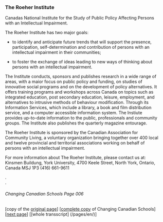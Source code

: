 ### The Roeher Institute
Canadas National Institute for the Study of Public Policy
Affecting Persons with an Intellectual Impairment.

The Roeher Institute has two major goals:

* to identify and anticipate future trends that will support the
presence, participation, self-determination and contribution of
persons with an intellectual impairment in their communities;

* to foster the exchange of ideas leading to new ways of thinking 
about persons with an intellectual impairment.

The Institute conducts, sponsors and publishes research in a wide
range of areas, with a maior focus on public policy and funding, on
studies of innovative social programs and on the development of
policy alternatives. It offers training programs and workshops
across Canada on topics such as integrated education, post secondary
education, leisure, employment, and alternatives to intrusive
methods of behaviour modification. Through its Information Services,
which include a library, a book and film distribution service, and
a computer accessible information system. The Instiute provides
up-to-date information to the public, professionals and community groups.
The Institute also publishes the quarterly magazine entourage.

The Roeher Institute is sponsored by the Canadian Association for
Community Living, a voluntary organization bringing together over
400 local and twelve provincial and territorial associations working
on behalf of persons with an intellectual impairment.

For more information about The Roeher Institute, please contact us at:
Kinsmen Buildung, York University, 4700 Keele Street,
North York, Ontario, Canada MSJ 1P3 (416) 661-9611


.  
.  
###### Changing Canadian Schools Page 006

[copy of the [original page](/copies-from-original/CCS006.png)]
[[complete copy](/copies-from-original/BestCopy_Changing_Canadian_Schools_Perspectives_on_Disability_and_Inclusion.pdf) of Changing Canadian Schools]
[[next page](Changing_Canadian_Schools-007)]
[[whole transscript] (/pages/en/)]
